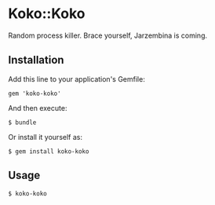 # Koko::Koko

Random process killer. Brace yourself, Jarzembina is coming.

## Installation

Add this line to your application's Gemfile:

    gem 'koko-koko'

And then execute:

    $ bundle

Or install it yourself as:

    $ gem install koko-koko

## Usage

    $ koko-koko

